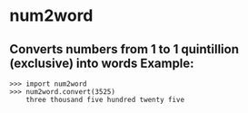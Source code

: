 # num2word 
Converts numbers from 1 to 1 quintillion (exclusive) into words
Example:
---
    >>> import num2word
    >>> num2word.convert(3525)
        three thousand five hundred twenty five

